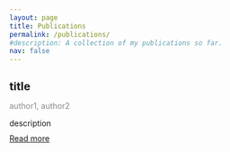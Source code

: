 ```yaml
---
layout: page
title: Publications
permalink: /publications/
#description: A collection of my publications so far.
nav: false
---
```

<style>
.my-link {
  color: #800080;
}

.my-link:hover {
  color: #0A1172;
  font-size: large;
  text-decoration: none;
}

.publication-item {
  margin-bottom: 20px;
}

.publication-title {
  font-size: 20px;
  font-weight: bold;
  margin-bottom: 5px;
}

.publication-authors {
  color: #888888;
  margin-bottom: 10px;
}

.publication-description {
  margin-bottom: 10px;
}
</style>
<!-- pages/publications.md -->
<div class="publications">
    <div class="publication-item">
      <h3 class="publication-title">title</h3>
      <p class="publication-authors">author1, author2</p>
      <p class="publication-description">description</p>
      <a class="my-link" href="">Read more</a>
    </div>
</div>
<!--
<div class="publications">

{%- for y in page.years %}
  <h2 class="year">{{y}}</h2>
  {% bibliography -f {{ site.scholar.bibliography }} -q @*[year={{y}}]* %}
{% endfor %}

</div>-->
